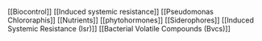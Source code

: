 [[Biocontrol]]
[[Induced systemic resistance]]
[[Pseudomonas Chlororaphis]]
[[Nutrients]]
[[phytohormones]]
[[Siderophores]]
[[Induced Systemic Resistance (Isr)]]
[[Bacterial Volatile Compounds (Bvcs)]]
